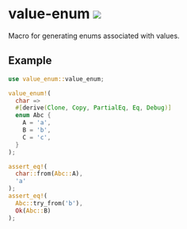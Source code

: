# value-enum [![](https://img.shields.io/crates/v/value-enum.svg)](https://crates.io/crates/value-enum)

Macro for generating enums associated with values.

## Example

```Rust
use value_enum::value_enum;

value_enum!(
  char =>
  #[derive(Clone, Copy, PartialEq, Eq, Debug)]
  enum Abc {
    A = 'a',
    B = 'b',
    C = 'c',
  }
);

assert_eq!(
  char::from(Abc::A),
  'a'
);
assert_eq!(
  Abc::try_from('b'),
  Ok(Abc::B)
);
```
